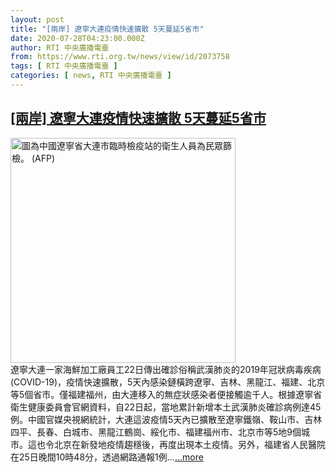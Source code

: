 ```yaml
---
layout: post
title: "[兩岸] 遼寧大連疫情快速擴散 5天蔓延5省市"
date: 2020-07-28T04:23:00.000Z
author: RTI 中央廣播電臺
from: https://www.rti.org.tw/news/view/id/2073758
tags: [ RTI 中央廣播電臺 ]
categories: [ news, RTI 中央廣播電臺 ]
---
```

<!--1595910180000-->
[[兩岸] 遼寧大連疫情快速擴散 5天蔓延5省市](https://www.rti.org.tw/news/view/id/2073758)
------

<div>
<img src="https://static.rti.org.tw/assets/thumbnails/2020/07/28/1f1759873a9a04f145736c3127c2cb69.jpg" width="360" alt="圖為中國遼寧省大連市臨時檢疫站的衛生人員為民眾篩檢。 (AFP)" title="圖為中國遼寧省大連市臨時檢疫站的衛生人員為民眾篩檢。 (AFP)"><br>遼寧大連一家海鮮加工廠員工22日傳出確診俗稱武漢肺炎的2019年冠狀病毒疾病(COVID-19)，疫情快速擴散，5天內感染鏈橫跨遼寧、吉林、黑龍江、福建、北京等5個省市。僅福建福州，由大連移入的無症狀感染者便接觸逾千人。根據遼寧省衛生健康委員會官網資料，自22日起，當地累計新增本土武漢肺炎確診病例達45例。中國官媒央視網統計，大連這波疫情5天內已擴散至遼寧鐵嶺、鞍山市、吉林四平、長春、白城市、黑龍江鶴崗、綏化市、福建福州市、北京市等5地9個城市。這也令北京在新發地疫情趨穩後，再度出現本土疫情。另外，福建省人民醫院在25日晚間10時48分，透過網路通報1例...<a target="_blank" href="https://www.rti.org.tw/news/view/id/2073758">...more</a>
</div>
